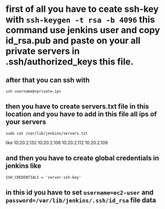 # first of all you have to ceate ssh-key with  ```ssh-keygen -t rsa -b 4096``` this command use jenkins user and copy id_rsa.pub and paste on your all private servers in .ssh/authorized_keys this file.
## after that you can ssh with 

```
ssh username@<private-ip>
```
## then you have to create servers.txt file in this location and you have to add in this file all ips of your servers 
```
sudo cat /var/lib/jenkins/servers.txt 
```
like
10.20.2.132
10.20.2.106
10.20.2.112
10.20.2.109

## and then you have to create global credentials in jenkins like 
```
SSH_CREDENTIALS = 'server-ssh-key'
```
## in this id you have to set ```username=ec2-user``` and ```password=/var/lib/jenkins/.ssh/id_rsa``` file data 


